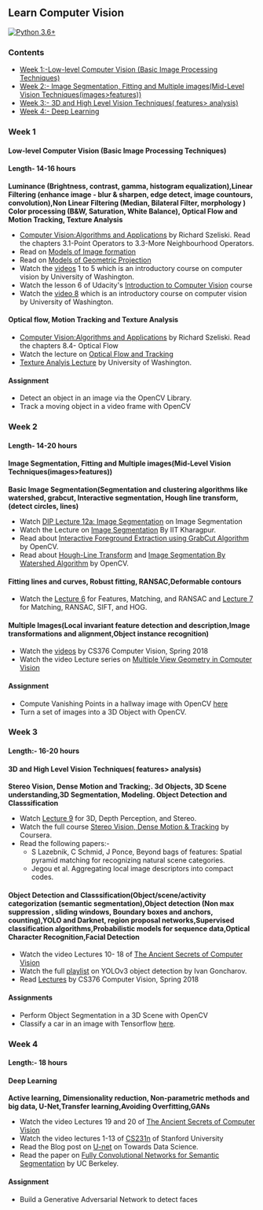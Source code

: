 ## Learn Computer Vision
[![Python 3.6+](https://img.shields.io/badge/Python%20-3.6%2B-orange)](https://www.python.org/downloads/) 

### Contents
  - [Week 1:-Low-level Computer Vision (Basic Image Processing Techniques) ](https://github.com/soumyadip1995/Computer_vision_in_4_weeks/blob/master/README.md#week-1)
  - [Week 2:- Image Segmentation, Fitting and Multiple images(Mid-Level Vision Techniques(images>features))](https://github.com/soumyadip1995/Computer_vision_in_4_weeks/blob/master/README.md#week-2)
  - [Week 3:- 3D and High Level Vision Techniques( features> analysis)](https://github.com/soumyadip1995/Computer_vision_in_4_weeks/blob/master/README.md#week-3)
  - [Week 4:- Deep Learning](https://github.com/soumyadip1995/Computer_vision_in_4_weeks/blob/master/README.md#week-4)
### Week 1
#### Low-level Computer Vision (Basic Image Processing Techniques) 
#### Length- 14-16 hours
**Luminance (Brightness, contrast, gamma, histogram equalization),Linear Filtering (enhance image - blur & sharpen, edge detect, image countours, convolution),Non Linear Filtering (Median, Bilateral Filter, morphology )
Color processing (B&W, Saturation, White Balance), Optical Flow and Motion Tracking, Texture Analysis**
  - [Computer Vision:Algorithms and Applications](http://szeliski.org/Book/drafts/SzeliskiBook_20100903_draft.pdf) by Richard Szeliski. Read the chapters 3.1-Point Operators to 3.3-More Neighbourhood Operators.
  - Read on [Models of Image formation](http://homepages.inf.ed.ac.uk/rbf/CVonline/LOCAL_COPIES/MARBLE/low/fundamentals/models.htm)
  - Read on [Models of Geometric Projection](http://homepages.inf.ed.ac.uk/rbf/CVonline/LOCAL_COPIES/MARBLE/low/fundamentals/geomet.htm)
  - Watch the [videos](https://www.youtube.com/watch?v=-nt80JUNwlw&list=PLjMXczUzEYcHvw5YYSU92WrY8IwhTuq7p&index=2) 1 to 5 which is an  introductory course on computer vision by University of Washington.
  - Watch the lesson 6 of Udacity's [Introduction to Computer Vision](https://www.udacity.com/course/introduction-to-computer-vision--ud810) course
  - Watch the [video 8](https://www.youtube.com/watch?v=a-v5_8VGV0A&list=PLjMXczUzEYcHvw5YYSU92WrY8IwhTuq7p&index=8) which is an introductory course on computer vision by University of Washington.
 #### Optical flow, Motion Tracking and Texture Analysis
  - [Computer Vision:Algorithms and Applications](http://szeliski.org/Book/drafts/SzeliskiBook_20100903_draft.pdf) by Richard Szeliski. Read the chapters 8.4- Optical Flow
  - Watch the lecture on [Optical Flow and Tracking](https://www.youtube.com/watch?v=wC8hXuHsHAQ&list=PLvqB6_mDBCdlnT84LK_NvbOqcXLlOTR8j&index=6&t=0s)
  - [Texture Analyis Lecture](https://courses.cs.washington.edu/courses/cse455/09wi/Lects/lect12.pdf) by University of Washington.
  
#### Assignment
  - Detect an object in an image via the OpenCV Library.
  - Track a moving object in a video frame with OpenCV
  
### Week 2
#### Length- 14-20 hours
#### Image Segmentation, Fitting and Multiple images(Mid-Level Vision Techniques(images>features))
**Basic Image Segmentation(Segmentation and clustering algorithms like watershed, grabcut, Interactive segmentation, Hough line transform,(detect circles, lines)**

  - Watch [DIP Lecture 12a: Image Segmentation](https://www.youtube.com/watch?v=ZF-3aORwEc0) on Image Segmentation
  - Watch the Lecture on [Image Segmentation](https://www.youtube.com/watch?v=3qJej6wgezA) By IIT Kharagpur.
  - Read about [Interactive Foreground Extraction using GrabCut Algorithm](https://opencv-python-tutroals.readthedocs.io/en/latest/py_tutorials/py_imgproc/py_grabcut/py_grabcut.html) by OpenCV.
  - Read about [Hough-Line Transform](https://opencv-python-tutroals.readthedocs.io/en/latest/py_tutorials/py_imgproc/py_houghlines/py_houghlines.html) and [Image Segmentation By Watershed Algorithm](https://opencv-python-tutroals.readthedocs.io/en/latest/py_tutorials/py_imgproc/py_watershed/py_watershed.html) by OpenCV.
  
#### Fitting lines and curves, Robust fitting, RANSAC,Deformable contours
   - Watch the [Lecture 6](https://www.youtube.com/watch?v=bn4KHa_zWuQ&list=PLjMXczUzEYcHvw5YYSU92WrY8IwhTuq7p&index=6) for Features, Matching, and RANSAC and [Lecture 7](https://www.youtube.com/watch?v=taty6lPVcmA&list=PLjMXczUzEYcHvw5YYSU92WrY8IwhTuq7p&index=7) for Matching, RANSAC, SIFT, and HOG.
#### Multiple Images(Local invariant feature detection and description,Image transformations and alignment,Object instance recognition)
   - Watch the [videos](http://vision.cs.utexas.edu/376-spring2018/#Tues_May_1) by CS376 Computer Vision, Spring 2018
   - Watch the video Lecture series on [Multiple View Geometry in Computer Vision](https://www.youtube.com/playlist?list=PLyH-5mHPFffFvCCZcbdWXAb_cTy4ZG3Dj)
#### Assignment
   - Compute Vanishing Points in a hallway image with OpenCV [here](https://github.com/soumyadip1995/Computer_vision_in_4_weeks/tree/master/vanishing%20point%20detection)
   - Turn a set of images into a 3D Object with OpenCV.
   
### Week 3
#### Length:- 16-20 hours
#### 3D and High Level Vision Techniques( features> analysis)
**Stereo Vision, Dense Motion and Tracking;. 3d Objects, 3D Scene understanding,3D Segmentation, Modeling. Object Detection and Classsification**
 
   - Watch [Lecture 9](https://www.youtube.com/watch?v=AA8FEwutsVk&list=PLjMXczUzEYcHvw5YYSU92WrY8IwhTuq7p&index=9) for 3D, Depth Perception, and Stereo.
   - Watch the full course [Stereo Vision, Dense Motion & Tracking](https://www.coursera.org/learn/stereovision-motion-tracking) by Coursera.
   - Read the following papers:-
      - S Lazebnik, C Schmid, J Ponce, Beyond bags of features: Spatial pyramid matching for recognizing natural scene categories.
      - Jegou et al. Aggregating local image descriptors into compact codes.
#### Object Detection and Classsification(Object/scene/activity categorization (semantic segmentation),Object detection (Non max suppression , sliding windows, Boundary boxes and anchors, counting),YOLO and Darknet, region proposal networks,Supervised classification algorithms,Probabilistic models for sequence data,Optical Character Recognition,Facial Detection

   - Watch the video Lectures 10- 18 of [The Ancient Secrets of Computer Vision](https://www.youtube.com/playlist?list=PLjMXczUzEYcHvw5YYSU92WrY8IwhTuq7p) 
   - Watch  the full [playlist](https://www.youtube.com/playlist?list=PLZBN9cDu0MSk4IFFnTOIDihvhnHWhAa8W) on YOLOv3 object detection by Ivan Goncharov.
   - Read [Lectures](http://vision.cs.utexas.edu/376-spring2018/#Tues_May_1) by CS376 Computer Vision, Spring 2018

#### Assignments
   - Perform Object Segmentation in a 3D Scene with OpenCV
   - Classify a car in an image with Tensorflow [here](https://www.tensorflow.org/lite/models/image_classification/overview).

### Week 4
#### Length:- 18 hours
#### Deep Learning
**Active learning, Dimensionality reduction, Non-parametric methods and big data, U-Net,Transfer learning,Avoiding Overfitting,GANs**
   
   - Watch the video Lectures 19 and 20 of [The Ancient Secrets of Computer Vision](https://www.youtube.com/playlist?list=PLjMXczUzEYcHvw5YYSU92WrY8IwhTuq7p)
   - Watch the video lectures 1-13 of [CS231n](https://www.youtube.com/playlist?list=PL3FW7Lu3i5JvHM8ljYj-zLfQRF3EO8sYv) of Stanford University
   - Read the Blog post on [U-net](https://towardsdatascience.com/u-net-b229b32b4a71) on Towards Data Science.
   - Read the paper on [Fully Convolutional Networks for Semantic Segmentation](https://people.eecs.berkeley.edu/~jonlong/long_shelhamer_fcn.pdf) by UC Berkeley.

#### Assignment
   - Build a Generative Adversarial Network to detect faces
